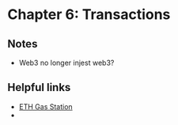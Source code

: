 # Chapter 6: Transactions

## Notes

* Web3 no longer injest web3?

## Helpful links

* [ETH Gas Station](https://ethgasstation.info/)
* 